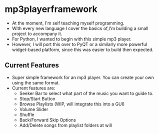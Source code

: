 # mp3playerframework
 - At the moment, I'm self teaching myself programming.
 - With every new language I cover the basics of,I'm building a small project to accompany it.
 - For Python, I wanted to begin with this simple mp3 player.
 - However, I will port this over to PyQT or a similarly more powerful widget-based platform, since this was easier to build then expected.
 ## Current Features
 - Super simple framework for an mp3 player. You can create your own using the same format.
 - Current features are:
    - Seeker Bar to select what part of the music you want to guide to.
    - Stop/Start Button
    - Browse Playlists (WIP, will integrate this into a GUI)
    - Volume Slider
    - Shuffle
    - Back/Forward Skip Options
    - Add/Delete songs from playlist folders at will
